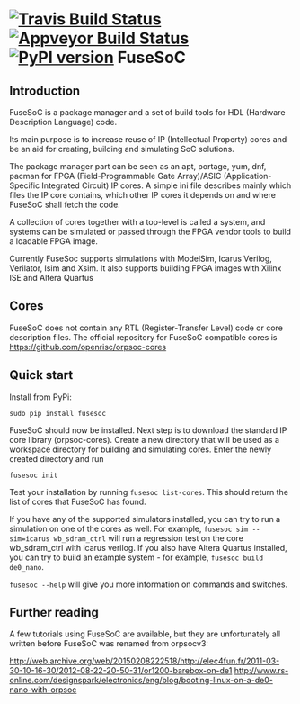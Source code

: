 [![Travis Build Status](https://travis-ci.org/nturley/fusesoc.svg?branch=ci)](https://travis-ci.org/nturley/fusesoc)
[![Appveyor Build Status](https://ci.appveyor.com/api/projects/status/github/nturley/fusesoc?branch=ci)](https://ci.appveyor.com/project/nturley/fusesoc)
[![PyPI version](https://badge.fury.io/py/fusesoc.svg)](https://badge.fury.io/py/fusesoc)
FuseSoC
=======

Introduction
------------
FuseSoC is a package manager and a set of build tools for HDL (Hardware Description Language) code.

Its main purpose is to increase reuse of IP (Intellectual Property) cores and be an aid for creating, building and simulating SoC solutions.

The package manager part can be seen as an apt, portage, yum, dnf, pacman for FPGA (Field-Programmable Gate Array)/ASIC (Application-Specific Integrated Circuit) IP cores.
A simple ini file describes mainly which files the IP core contains, which other IP cores it depends on and where FuseSoC shall fetch the code.


A collection of cores together with a top-level is called a system, and systems can be simulated or passed through the FPGA vendor tools to build a loadable FPGA image.

Currently FuseSoc supports simulations with ModelSim, Icarus Verilog, Verilator, Isim and Xsim. It also supports building FPGA images with Xilinx ISE and Altera Quartus

Cores
-----
FuseSoC does not contain any RTL (Register-Transfer Level) code or core description files. The official repository for FuseSoC compatible cores is https://github.com/openrisc/orpsoc-cores

Quick start
-----------

Install from PyPi:

    sudo pip install fusesoc

FuseSoC should now be installed. Next step is to download the standard IP core library (orpsoc-cores). Create a new directory that will be used as a workspace directory for building and simulating cores. Enter the newly created directory and run

    fusesoc init

Test your installation by running `fusesoc list-cores`. This should return the list of cores that FuseSoC has found.

If you have any of the supported simulators installed, you can try to run a simulation on one of the cores as well.
For example, `fusesoc sim --sim=icarus wb_sdram_ctrl` will run a regression test on the core wb_sdram_ctrl with icarus verilog.
If you also have Altera Quartus installed, you can try to build an example system - for example, `fusesoc build de0_nano`.

`fusesoc --help` will give you more information on commands and switches.

Further reading
---------------
A few tutorials using FuseSoC are available, but they are unfortunately all written before FuseSoC was renamed from orpsocv3:

http://web.archive.org/web/20150208222518/http://elec4fun.fr/2011-03-30-10-16-30/2012-08-22-20-50-31/or1200-barebox-on-de1
http://www.rs-online.com/designspark/electronics/eng/blog/booting-linux-on-a-de0-nano-with-orpsoc
